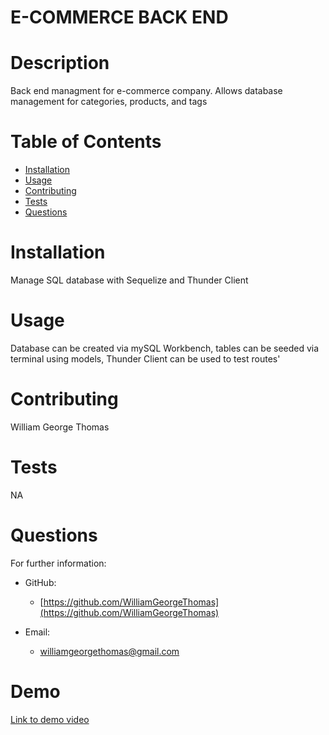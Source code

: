 # E-COMMERCE BACK END

# Description

Back end managment for e-commerce company. Allows database management for categories, products, and tags

# Table of Contents

- [Installation](#installation)
- [Usage](#usage)
- [Contributing](#contributing)
- [Tests](#tests)
- [Questions](#questions)

# Installation

Manage SQL database with Sequelize and Thunder Client

# Usage

Database can be created via mySQL Workbench, tables can be seeded via terminal using models, Thunder Client can be used to test routes'

# Contributing

William George Thomas

# Tests

NA

# Questions

For further information:

- GitHub:

  - [https://github.com/WilliamGeorgeThomas](https://github.com/WilliamGeorgeThomas)

- Email:
  - williamgeorgethomas@gmail.com

# Demo

[Link to demo video](xxxxxxxxxxxxxxxxxxxxxxxx)

